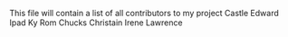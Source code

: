This file will contain a list of all contributors to my project
Castle
Edward
Ipad
Ky
Rom
Chucks
Christain
Irene
Lawrence

